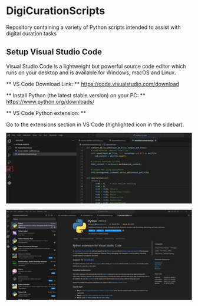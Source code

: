 # DigiCurationScripts
Repository containing a variety of Python scripts intended to assist with digital curation tasks 

## Setup Visual Studio Code

Visual Studio Code is a lightweight but powerful source code editor which runs on your desktop and is available for Windows, macOS and Linux.

** VS Code Download Link: ** https://code.visualstudio.com/download

** Install Python (the latest stable version) on your PC: ** https://www.python.org/downloads/

** VS Code Python extension: **

Go to the extensions section in VS Code (highlighted icon in the sidebar).

![Image 1](images/Picture1.png)

![Image 2](images/Picture2.png)

